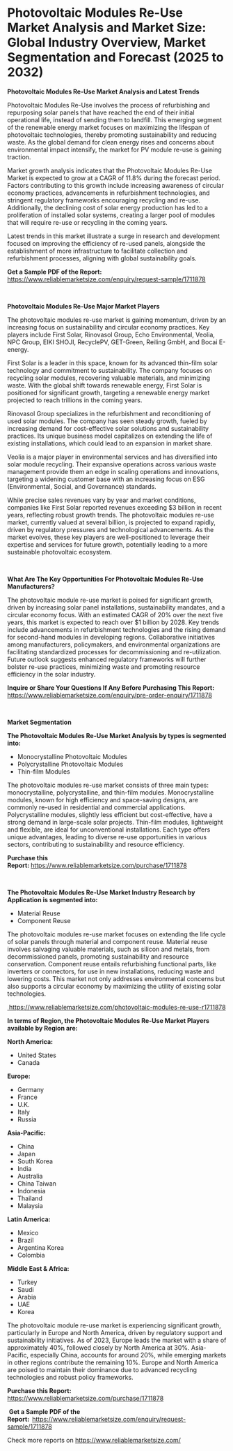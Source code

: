 <p><h1>Photovoltaic Modules Re-Use Market Analysis and Market Size: Global Industry Overview, Market Segmentation and Forecast (2025 to 2032)</h1></p><p><strong>Photovoltaic Modules Re-Use Market Analysis and Latest Trends</strong></p>
<p><p>Photovoltaic Modules Re-Use involves the process of refurbishing and repurposing solar panels that have reached the end of their initial operational life, instead of sending them to landfill. This emerging segment of the renewable energy market focuses on maximizing the lifespan of photovoltaic technologies, thereby promoting sustainability and reducing waste. As the global demand for clean energy rises and concerns about environmental impact intensify, the market for PV module re-use is gaining traction.</p><p>Market growth analysis indicates that the Photovoltaic Modules Re-Use Market is expected to grow at a CAGR of 11.8% during the forecast period. Factors contributing to this growth include increasing awareness of circular economy practices, advancements in refurbishment technologies, and stringent regulatory frameworks encouraging recycling and re-use. Additionally, the declining cost of solar energy production has led to a proliferation of installed solar systems, creating a larger pool of modules that will require re-use or recycling in the coming years.</p><p>Latest trends in this market illustrate a surge in research and development focused on improving the efficiency of re-used panels, alongside the establishment of more infrastructure to facilitate collection and refurbishment processes, aligning with global sustainability goals.</p></p>
<p><strong>Get a Sample PDF of the Report:&nbsp;</strong> <a href="https://www.reliablemarketsize.com/enquiry/request-sample/1711878?utm_campaign=3197&utm_medium=2&utm_source=Github&utm_content=ia&utm_term=27032025&utm_id=photovoltaic-modules-re-use">https://www.reliablemarketsize.com/enquiry/request-sample/1711878</a></p>
<p>&nbsp;</p>
<p><strong>Photovoltaic Modules Re-Use Major Market Players</strong></p>
<p><p>The photovoltaic modules re-use market is gaining momentum, driven by an increasing focus on sustainability and circular economy practices. Key players include First Solar, Rinovasol Group, Echo Environmental, Veolia, NPC Group, EIKI SHOJI, RecyclePV, GET-Green, Reiling GmbH, and Bocai E-energy.</p><p>First Solar is a leader in this space, known for its advanced thin-film solar technology and commitment to sustainability. The company focuses on recycling solar modules, recovering valuable materials, and minimizing waste. With the global shift towards renewable energy, First Solar is positioned for significant growth, targeting a renewable energy market projected to reach trillions in the coming years.</p><p>Rinovasol Group specializes in the refurbishment and reconditioning of used solar modules. The company has seen steady growth, fueled by increasing demand for cost-effective solar solutions and sustainability practices. Its unique business model capitalizes on extending the life of existing installations, which could lead to an expansion in market share.</p><p>Veolia is a major player in environmental services and has diversified into solar module recycling. Their expansive operations across various waste management provide them an edge in scaling operations and innovations, targeting a widening customer base with an increasing focus on ESG (Environmental, Social, and Governance) standards.</p><p>While precise sales revenues vary by year and market conditions, companies like First Solar reported revenues exceeding $3 billion in recent years, reflecting robust growth trends. The photovoltaic modules re-use market, currently valued at several billion, is projected to expand rapidly, driven by regulatory pressures and technological advancements. As the market evolves, these key players are well-positioned to leverage their expertise and services for future growth, potentially leading to a more sustainable photovoltaic ecosystem.</p></p>
<p>&nbsp;</p>
<p><strong>What Are The Key Opportunities For Photovoltaic Modules Re-Use Manufacturers?</strong></p>
<p><p>The photovoltaic module re-use market is poised for significant growth, driven by increasing solar panel installations, sustainability mandates, and a circular economy focus. With an estimated CAGR of 20% over the next five years, this market is expected to reach over $1 billion by 2028. Key trends include advancements in refurbishment technologies and the rising demand for second-hand modules in developing regions. Collaborative initiatives among manufacturers, policymakers, and environmental organizations are facilitating standardized processes for decommissioning and re-utilization. Future outlook suggests enhanced regulatory frameworks will further bolster re-use practices, minimizing waste and promoting resource efficiency in the solar industry.</p></p>
<p><strong>Inquire or Share Your Questions If Any Before Purchasing This Report:</strong> <a href="https://www.reliablemarketsize.com/enquiry/pre-order-enquiry/1711878?utm_campaign=3197&utm_medium=2&utm_source=Github&utm_content=ia&utm_term=27032025&utm_id=photovoltaic-modules-re-use">https://www.reliablemarketsize.com/enquiry/pre-order-enquiry/1711878</a></p>
<p>&nbsp;</p>
<p><strong>Market Segmentation</strong></p>
<p><strong>The Photovoltaic Modules Re-Use Market Analysis by types is segmented into:</strong></p>
<p><ul><li>Monocrystalline Photovoltaic Modules</li><li>Polycrystalline Photovoltaic Modules</li><li>Thin-film Modules</li></ul></p>
<p><p>The photovoltaic modules re-use market consists of three main types: monocrystalline, polycrystalline, and thin-film modules. Monocrystalline modules, known for high efficiency and space-saving designs, are commonly re-used in residential and commercial applications. Polycrystalline modules, slightly less efficient but cost-effective, have a strong demand in large-scale solar projects. Thin-film modules, lightweight and flexible, are ideal for unconventional installations. Each type offers unique advantages, leading to diverse re-use opportunities in various sectors, contributing to sustainability and resource efficiency.</p></p>
<p><strong>Purchase this Report:&nbsp;</strong><a href="https://www.reliablemarketsize.com/purchase/1711878?utm_campaign=3197&utm_medium=2&utm_source=Github&utm_content=ia&utm_term=27032025&utm_id=photovoltaic-modules-re-use">https://www.reliablemarketsize.com/purchase/1711878</a></p>
<p>&nbsp;</p>
<p><strong>The Photovoltaic Modules Re-Use Market Industry Research by Application is segmented into:</strong></p>
<p><ul><li>Material Reuse</li><li>Component Reuse</li></ul></p>
<p><p>The photovoltaic modules re-use market focuses on extending the life cycle of solar panels through material and component reuse. Material reuse involves salvaging valuable materials, such as silicon and metals, from decommissioned panels, promoting sustainability and resource conservation. Component reuse entails refurbishing functional parts, like inverters or connectors, for use in new installations, reducing waste and lowering costs. This market not only addresses environmental concerns but also supports a circular economy by maximizing the utility of existing solar technologies.</p></p>
<p><a href="https://www.reliablemarketsize.com/photovoltaic-modules-re-use-r1711878?utm_campaign=3197&utm_medium=2&utm_source=Github&utm_content=ia&utm_term=27032025&utm_id=photovoltaic-modules-re-use">&nbsp;https://www.reliablemarketsize.com/photovoltaic-modules-re-use-r1711878</a></p>
<p><strong>In terms of Region, the Photovoltaic Modules Re-Use Market Players available by Region are:</strong></p>
<p>
    <p> <strong> North America: </strong>
        <ul>
            <li>United States</li>
            <li>Canada</li>
        </ul>
        </p> 
    <p> <strong> Europe: </strong>
        <ul>
            <li>Germany</li>
            <li>France</li>
            <li>U.K.</li>
            <li>Italy</li>
            <li>Russia</li>
        </ul>
        </p> 
    <p> <strong> Asia-Pacific: </strong>
        <ul>
            <li>China</li>
            <li>Japan</li>
            <li>South Korea</li>
            <li>India</li>
            <li>Australia</li>
            <li>China Taiwan</li>
            <li>Indonesia</li>
            <li>Thailand</li>
            <li>Malaysia</li>
        </ul>
        </p> 
    <p> <strong> Latin America: </strong>
        <ul>
            <li>Mexico</li>
            <li>Brazil</li>
            <li>Argentina Korea</li>
            <li>Colombia</li>
        </ul>
        </p> 
    <p> <strong> Middle East & Africa: </strong>
        <ul>
            <li>Turkey</li>
            <li>Saudi</li>
            <li>Arabia</li>
            <li>UAE</li>
            <li>Korea</li>
        </ul>
    </p>
    </p>
<p><p>The photovoltaic module re-use market is experiencing significant growth, particularly in Europe and North America, driven by regulatory support and sustainability initiatives. As of 2023, Europe leads the market with a share of approximately 40%, followed closely by North America at 30%. Asia-Pacific, especially China, accounts for around 20%, while emerging markets in other regions contribute the remaining 10%. Europe and North America are poised to maintain their dominance due to advanced recycling technologies and robust policy frameworks.</p></p>
<p><strong>Purchase this Report: </strong><a href="https://www.reliablemarketsize.com/purchase/1711878?utm_campaign=3197&utm_medium=2&utm_source=Github&utm_content=ia&utm_term=27032025&utm_id=photovoltaic-modules-re-use">https://www.reliablemarketsize.com/purchase/1711878</a></p>
<p>&nbsp;<strong>Get a Sample PDF of the Report:&nbsp;&nbsp;</strong><a href="https://www.reliablemarketsize.com/enquiry/request-sample/1711878?utm_campaign=3197&utm_medium=2&utm_source=Github&utm_content=ia&utm_term=27032025&utm_id=photovoltaic-modules-re-use">https://www.reliablemarketsize.com/enquiry/request-sample/1711878</a></p>
<p><strong></strong></p>
<p>Check more reports on <a href="https://www.reliablemarketsize.com/?utm_campaign=3197&utm_medium=2&utm_source=Github&utm_content=ia&utm_term=27032025&utm_id=photovoltaic-modules-re-use">https://www.reliablemarketsize.com/</a></p>